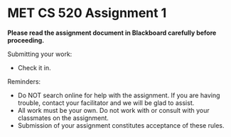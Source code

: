 # MET CS 520 Assignment 1

**Please read the assignment document in Blackboard carefully before proceeding.**

Submitting your work:

* Check it in.

Reminders:

* Do NOT search online for help with the assignment. 
If you are having trouble, contact your facilitator and we will be glad to assist.
* All work must be your own. 
Do not work with or consult with your classmates on the assignment.
* Submission of your assignment constitutes acceptance of these rules.